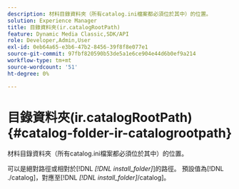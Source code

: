 ```yaml
---
description: 材料目錄資料夾（所有catalog.ini檔案都必須位於其中）的位置。
solution: Experience Manager
title: 目錄資料夾(ir.catalogRootPath)
feature: Dynamic Media Classic,SDK/API
role: Developer,Admin,User
exl-id: 0eb64a65-e3b6-47b2-8456-39f8f8e077e1
source-git-commit: 97fbf820590b53de5a1e6ce904e44d6b0ef9a214
workflow-type: tm+mt
source-wordcount: '51'
ht-degree: 0%

---
```


# 目錄資料夾(ir.catalogRootPath){#catalog-folder-ir-catalogrootpath}

材料目錄資料夾（所有catalog.ini檔案都必須位於其中）的位置。

可以是絕對路徑或相對於[!DNL *[!DNL install_folder]*]的路徑。 預設值為[!DNL ./catalog]，對應至[!DNL *[!DNL install_folder]*/catalog]。

